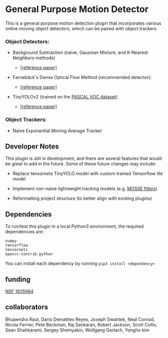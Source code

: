 # General Purpose Motion Detector

This is a general purpose motion detection plugin that incorporates various online moving object detectors, which can be paired with object trackers.

### Object Detectors:
* Background Subtraction (naive, Gaussian Mixture, and K-Nearest Neighbors methods)
	* [[reference paper]](https://www.sciencedirect.com/science/article/abs/pii/S0167865505003521)
* Farnebäck's Dense Optical Flow Method (recommended detector):
	* [[reference paper]](https://www.researchgate.net/publication/225138825_Two-Frame_Motion_Estimation_Based_on_Polynomial_Expansion)

* TinyYOLOv2 (trained on the [PASCAL VOC dataset](https://www.kaggle.com/gopalbhattrai/pascal-voc-2012-dataset))
	* [[reference paper]](https://ieeexplore.ieee.org/document/7780460) 

### Object Trackers:
* Naive Exponential Moving Average Tracker

## Developer Notes
This plugin is still in development, and there are several features that would be great to add in the future. 
Some of these future changes may include:

* Replace tensornets TinyYOLO model with custom trained Tensorflow lite model

* Implement non-naive lightweight tracking models (e.g. [MOSSE filters](https://www.cs.colostate.edu/~draper/papers/bolme_cvpr10.pdf))

* Reformatting project structure (to better align with existing plugins)

## Dependencies

To run/test this plugin in a local Python3 environment, the required dependencies are:
```
numpy
tensorflow 
tensornets
opencv-contrib-python
```

You can install each dependency by running ``pip3 install <dependency>``

## funding
[NSF 1935984](https://www.nsf.gov/awardsearch/showAward?AWD_ID=1935984)

## collaborators
Bhupendra Raut, Dario Dematties Reyes, Joseph Swantek, Neal Conrad, Nicola Ferrier, Pete Beckman, Raj Sankaran, Robert Jackson, Scott Collis, Sean Shahkarami, Sergey Shemyakin, Wolfgang Gerlach, Yongho kim
